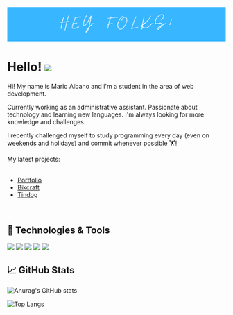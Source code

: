 <img src="./img/img1.png" justify-content="center" width= "auto" height= "auto">

# Hello! <img src="https://raw.githubusercontent.com/MartinHeinz/MartinHeinz/master/wave.gif" width="30px">

Hi! My name is Mario Albano and i'm a student in the area of web development.

Currently working as an administrative assistant. Passionate about technology and learning new languages. I'm always looking for more knowledge and challenges.

I recently challenged myself to study programming every day (even on weekends and holidays) and commit whenever possible 🏋️!

My latest projects:<br><br>
- <a href="https://marioalbano.github.io/Portfolio/">Portfolio</a><br>
- <a href="https://marioalbano.github.io/Bikcraft/">Bikcraft</a><br>
- <a href="https://marioalbano.github.io/Tindog/">Tindog</a><br>
<br>


## 🔧 Technologies & Tools
![](https://img.shields.io/badge/JavaScript-F7DF1E?style=for-the-badge&logo=javascript&logoColor=black)
![](https://img.shields.io/badge/HTML5-E34F26?style=for-the-badge&logo=html5&logoColor=white)
![](https://img.shields.io/badge/CSS3-1572B6?style=for-the-badge&logo=css3&logoColor=white)
![](https://img.shields.io/badge/React-20232A?style=for-the-badge&logo=react&logoColor=61DAFB)
![](https://img.shields.io/badge/Bootstrap-563D7C?style=for-the-badge&logo=bootstrap&logoColor=white)


## &#x1f4c8; GitHub Stats
![Anurag's GitHub stats](https://github-readme-stats.vercel.app/api?username=MarioAlbano&theme=algolia&show_icons=true)

[![Top Langs](https://github-readme-stats.vercel.app/api/top-langs/?username=MarioAlbano&layout=compact)](https://github.com/anuraghazra/github-readme-stats)
